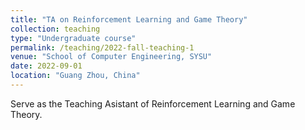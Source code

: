 ```yaml
---
title: "TA on Reinforcement Learning and Game Theory"
collection: teaching
type: "Undergraduate course"
permalink: /teaching/2022-fall-teaching-1
venue: "School of Computer Engineering, SYSU"
date: 2022-09-01
location: "Guang Zhou, China"
---
```


Serve as the Teaching Asistant of Reinforcement Learning and Game Theory.
